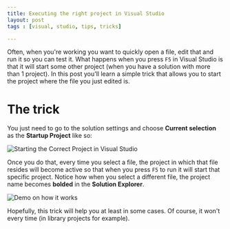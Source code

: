 ```yaml
---
title: Executing the right project in Visual Studio
layout: post
tags : [visual, studio, tips, tricks]

---
```


Often, when you're working you want to quickly open a file, edit that and run it so you can test it. What happens when you press `F5` in Visual Studio is that it will start some other project (when you have a solution with more than 1 project). In this post you'll learn a simple trick that allows you to start the project where the file you just edited is.

# The trick
You just need to go to the solution settings and choose **Current selection** as the **Startup Project** like so:

![Starting the Correct Project in Visual Studio](https://i.imgur.com/0SH9GAT.png)

Once you do that, every time you select a file, the project in which that file resides will become active so that when you press `F5` to run it will start that specific project. Notice how when you select a different file, the project name becomes **bolded** in the **Solution Explorer**.

![Demo on how it works](https://i.imgur.com/5WlLExw.gif)

Hopefully, this trick will help you at least in some cases. Of course, it won't every time (in library projects for example).
